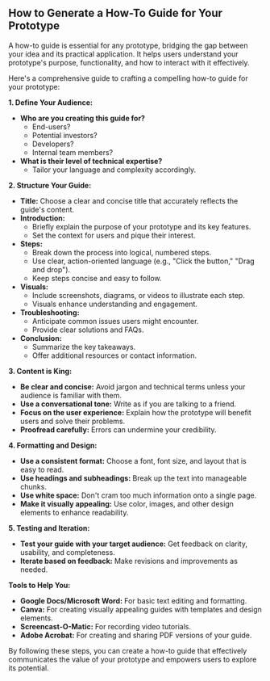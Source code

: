
##  How to Generate a How-To Guide for Your Prototype 

A how-to guide is essential for any prototype, bridging the gap between your idea and its practical application.  It helps users understand your prototype's purpose, functionality, and how to interact with it effectively. 

Here's a comprehensive guide to crafting a compelling how-to guide for your prototype:

**1. Define Your Audience:**

* **Who are you creating this guide for?**  
    * End-users?
    * Potential investors?
    * Developers?
    *  Internal team members? 
* **What is their level of technical expertise?** 
    * Tailor your language and complexity accordingly.

**2.  Structure Your Guide:**

* **Title:** Choose a clear and concise title that accurately reflects the guide's content. 
* **Introduction:** 
    * Briefly explain the purpose of your prototype and its key features. 
    * Set the context for users and pique their interest.
* **Steps:**
    * Break down the process into logical, numbered steps.
    * Use clear, action-oriented language (e.g., "Click the button," "Drag and drop").
    * Keep steps concise and easy to follow.
* **Visuals:**
    * Include screenshots, diagrams, or videos to illustrate each step.
    * Visuals enhance understanding and engagement.
* **Troubleshooting:**
    * Anticipate common issues users might encounter.
    * Provide clear solutions and FAQs.
* **Conclusion:**
    * Summarize the key takeaways.
    * Offer additional resources or contact information.

**3.  Content is King:**

* **Be clear and concise:** Avoid jargon and technical terms unless your audience is familiar with them.
* **Use a conversational tone:** Write as if you are talking to a friend.
* **Focus on the user experience:** Explain how the prototype will benefit users and solve their problems.
* **Proofread carefully:** Errors can undermine your credibility.

**4.  Formatting and Design:**

* **Use a consistent format:** Choose a font, font size, and layout that is easy to read.
* **Use headings and subheadings:** Break up the text into manageable chunks.
* **Use white space:**  Don't cram too much information onto a single page.
* **Make it visually appealing:** Use color, images, and other design elements to enhance readability.

**5.  Testing and Iteration:**

* **Test your guide with your target audience:** Get feedback on clarity, usability, and completeness.
* **Iterate based on feedback:** Make revisions and improvements as needed.

**Tools to Help You:**

* **Google Docs/Microsoft Word:** For basic text editing and formatting.
* **Canva:** For creating visually appealing guides with templates and design elements.
* **Screencast-O-Matic:** For recording video tutorials.
* **Adobe Acrobat:** For creating and sharing PDF versions of your guide.



By following these steps, you can create a how-to guide that effectively communicates the value of your prototype and empowers users to explore its potential. 
